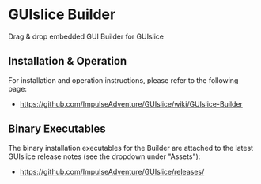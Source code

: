 # GUIslice Builder

Drag & drop embedded GUI Builder for GUIslice

## Installation & Operation
For installation and operation instructions, please refer to the following page:
- https://github.com/ImpulseAdventure/GUIslice/wiki/GUIslice-Builder

## Binary Executables
The binary installation executables for the Builder are attached to the latest GUIslice release notes
(see the dropdown under "Assets"):
- https://github.com/ImpulseAdventure/GUIslice/releases/

